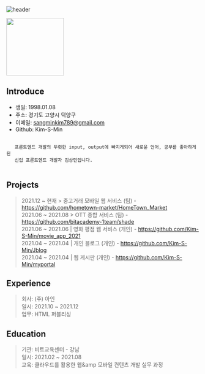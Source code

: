 ![header](https://capsule-render.vercel.app/api?type=waving&color=timeGradient&height=300&section=header&text=SangminKim&fontSize=90)

<img src="https://user-images.githubusercontent.com/79624406/150952276-57bbc9b6-3d56-4eef-bfe5-c6d31247e0e9.jpg" width="150"/>

## Introduce
+ 생일: 1998.01.08
+ 주소: 경기도 고양시 덕양구
+ 이메일: sangminkim789@gmail.com
+ Github: Kim-S-Min
<pre>
<code>
   프론트엔드 개발의 뚜렷한 input, output에 빠지게되어 새로운 언어, 공부를 좋아하게된
   신입 프론트엔드 개발자 김상민입니다.
</code>
</pre>
## Projects
>  2021.12 ~ 현재   >  중고거래 모바일 웹 서비스 (팀) - https://github.com/hometown-market/HomeTown_Market  
>  2021.06 ~ 2021.08 >  OTT 종합 서비스 (팀) - https://github.com/bitacademy-1team/shade  
>  2021.06 ~ 2021.06 | 영화 평점 웹 서비스 (개인) - https://github.com/Kim-S-Min/movie_app_2021  
>  2021.04 ~ 2021.04 | 개인 블로그 (개인) - https://github.com/Kim-S-Min/Jblog  
>  2021.04 ~ 2021.04 | 웹 게시판 (개인) - https://github.com/Kim-S-Min/myportal  

## Experience
>  회사: (주) 아인  
>  일시: 2021.10 ~ 2021.12  
>  업무: HTML 퍼블리싱  

## Education
>  기관: 비트교육센터 - 강남  
>  일시: 2021.02 ~ 2021.08  
>  교육: 클라우드를 활용한 웹&amp 모바일 컨텐츠 개발 실무 과정
